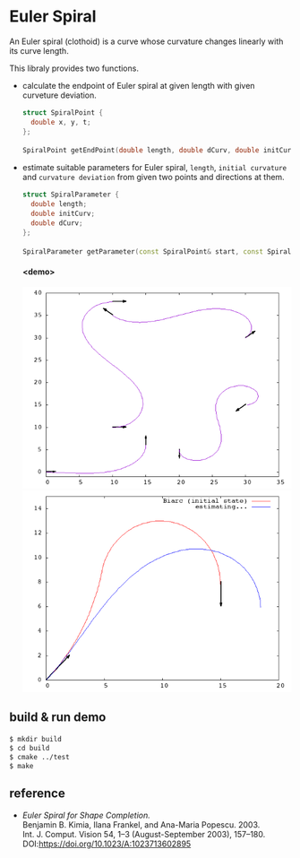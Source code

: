 # Euler Spiral

An Euler spiral (clothoid) is a curve whose curvature changes linearly with its curve length.

This libraly provides two functions. 
- calculate the endpoint of Euler spiral at given length with given curveture deviation.

  ```cpp
  struct SpiralPoint {
    double x, y, t;
  };

  SpiralPoint getEndPoint(double length, double dCurv, double initCurv = 0.0, double initX = 0.0, double initY = 0.0, double initTheta = 0.0);
  ```
- estimate suitable parameters for Euler spiral, `length`, `initial curvature` and `curvature deviation` from given two points and directions at them.

  ```cpp
  struct SpiralParameter {
    double length;
    double initCurv;
    double dCurv;
  };

  SpiralParameter getParameter(const SpiralPoint& start, const SpiralPoint& goal, SpiralParameter* init = NULL);
  ```

  #### \<demo\>


  ![demo](demo/demo.png)
  ![demo](demo/demo.gif)

## build & run demo

```
$ mkdir build
$ cd build
$ cmake ../test
$ make
```

## reference

- *Euler Spiral for Shape Completion.*  
  Benjamin B. Kimia, Ilana Frankel, and Ana-Maria Popescu. 2003.  
  Int. J. Comput. Vision 54, 1–3 (August-September 2003), 157–180.  
  DOI:https://doi.org/10.1023/A:1023713602895
